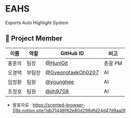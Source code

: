 # EAHS
Esports Auto Highlight System

## 👥 Project Member

| 이름 | 역할 | GitHub ID | 비고 |
|------|------|-----------|------|
| 홍훈의 | 팀장 | [@HuniGit](https://github.com/HuniGit) | 총괄 PM |
| 오경택 | 부팀장 | [@GyeongtaekOh0207](https://github.com/GyeongtaekOh0207) | AI |
| 임정환 | 팀원 | [@younghee](https://github.com/younghee) | AI |
| 조정호 | 팀원 | [@jjh9708](https://github.com/jjh9708) | AI |



- 발표자료 : https://scented-browser-59a.notion.site/1db71448f82e80d298dfd24d47d9aa0f
